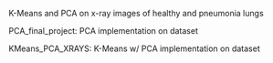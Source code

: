 K-Means and PCA on x-ray images of healthy and pneumonia lungs

PCA_final_project: PCA implementation on dataset

KMeans_PCA_XRAYS: K-Means w/ PCA implementation on dataset
